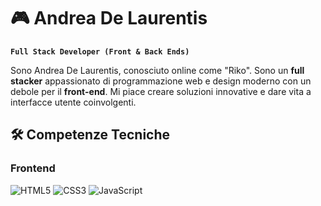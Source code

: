 # 🎮 Andrea De Laurentis

**`Full Stack Developer (Front & Back Ends)`**

Sono Andrea De Laurentis, conosciuto online come "Riko". Sono un **full stacker** appassionato di programmazione web e design moderno con un debole per il **front-end**. Mi piace creare soluzioni innovative e dare vita a interfacce utente coinvolgenti.

## 🛠️ Competenze Tecniche

### Frontend

<div>
    <img src="https://img.shields.io/badge/HTML5-E34F26?style=for-the-badge&logo=html5&logoColor=white" alt="HTML5">
    <img src="https://img.shields.io/badge/CSS3-1572B6?style=for-the-badge&logo=css3&logoColor=white" alt="CSS3">
    <img src="https://img.shields.io/badge/JavaScript-F7DF1E?style=for-the-badge&logo=javascript&logoColor=black" alt="JavaScript">
</div>
